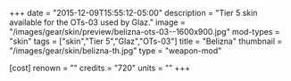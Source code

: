 +++
date = "2015-12-09T15:55:12-05:00"
description = "Tier 5 skin available for the OTs-03 used by Glaz."
image = "/images/gear/skin/preview/belizna-ots-03--1600x900.jpg"
mod-types = "skin"
tags = ["skin","Tier 5","Glaz","OTs-03"]
title = "Belizna"
thumbnail = "/images/gear/skin/belizna-th.jpg"
type = "weapon-mod"

[cost]
  renown = ""
  credits = "720"
  units = ""
+++
